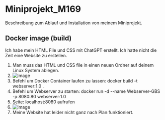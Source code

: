# Miniprojekt_M169
Beschreibung zum Ablauf und Installation von meinem Miniprojekt.

## Docker image (build)
Ich habe mein HTML File und CSS mit ChatGPT erstellt. Ich hatte nicht die Zeit eine Website zu erstellen.
1.  Man muss das HTML und CSS file in einen neuen Ordner auf deinem Linux System ablegen. 
2.  ![image](https://user-images.githubusercontent.com/105428565/228563723-6d0545d4-32ae-4c4e-b9cf-23321f7d14ec.png)
3.  Befehl um Docker Container laufen zu lassen: docker build -t webserver:1.0 .
4.  Befehl um Webserver zu starten: docker run -d --name Webserver-GBS -p 8080:80 webserver:1.0
5.  Seite: localhost:8080 aufrufen 
6.  ![image](https://user-images.githubusercontent.com/105428565/228564424-ff47df0b-fd89-4c67-80a8-a7352a68cb50.png)
7.  Meine Website hat leider nicht ganz nach Plan funktioniert.
